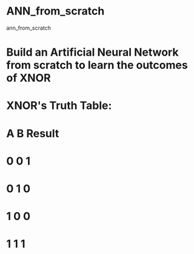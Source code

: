 # ANN_from_scratch
ann_from_scratch
 #  Build an Artificial Neural Network from scratch to learn the outcomes of XNOR 
# XNOR's Truth Table:
# A   B   Result
# 0   0     1
# 0   1     0
# 1   0     0
# 1   1     1

